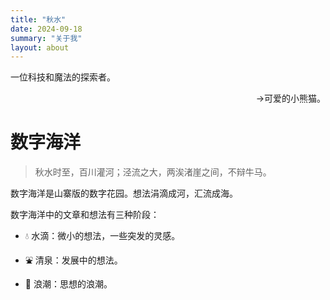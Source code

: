 ```yaml
---
title: "秋水"
date: 2024-09-18
summary: "关于我"
layout: about
---
```


一位科技和魔法的探索者。

<p align="right">→可爱的小熊猫。</p>

# 数字海洋

> 秋水时至，百川灌河；泾流之大，两涘渚崖之间，不辩牛马。

数字海洋是山寨版的数字花园。想法涓滴成河，汇流成海。

数字海洋中的文章和想法有三种阶段：

- 💧 水滴：微小的想法，一些突发的灵感。

- ⛲ 清泉：发展中的想法。

- 🌊 浪潮：思想的浪潮。